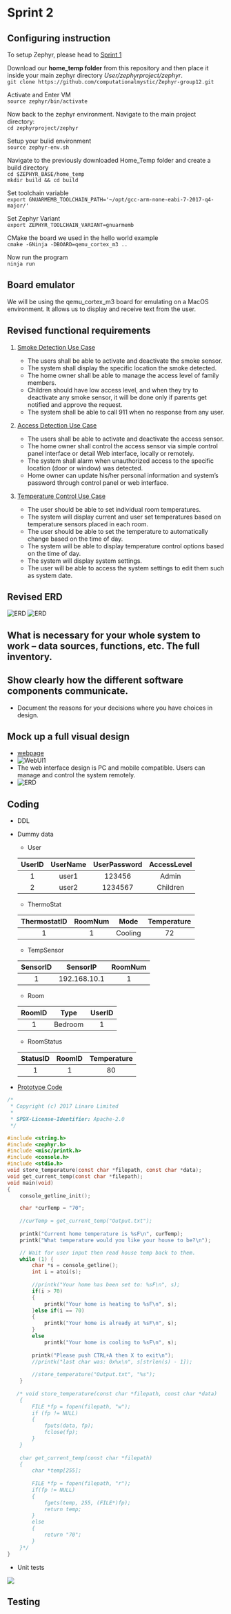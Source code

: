 # Sprint 2
## Configuring instruction
To setup Zephyr, please head to [Sprint 1](https://github.com/computationalmystic/Zephyr-group12/blob/master/Sprint%201/Sprint%201%20design%20document.md)
	
Download our **home_temp folder** from this repository and then place it inside your main zephyr directory *User/zephyrproject/zephyr*.    
`git clone https://github.com/computationalmystic/Zephyr-group12.git`
	
Activate and Enter VM  
`source zephyr/bin/activate`
	
Now back to the zephyr environment. Navigate to the main project directory:    
`cd zephyrproject/zephyr`
	
Setup your bulid environment  
`source zephyr-env.sh`
	
Navigate to the previously downloaded Home_Temp folder and create a build directory  
`cd $ZEPHYR_BASE/home_temp`    
`mkdir build && cd build`
	
Set toolchain variable  
`export GNUARMEMB_TOOLCHAIN_PATH='~/opt/gcc-arm-none-eabi-7-2017-q4-major/'`
	
Set Zephyr Variant  
`export ZEPHYR_TOOLCHAIN_VARIANT=gnuarmemb`
	
CMake the board we used in the hello world example  
`cmake -GNinja -DBOARD=qemu_cortex_m3 ..`
	
Now run the program  
`ninja run`
	
	
## Board emulator
We will be using the qemu_cortex_m3 board for emulating on a MacOS environment.
It allows us to display and receive text from the user.

## Revised functional requirements
1. [Smoke Detection Use Case](https://github.com/computationalmystic/Zephyr-group12/blob/master/Use%20Cases/Smoke%20Detection%20Use%20Case.md)
	- The users shall be able to activate and deactivate the smoke sensor.
	- The system shall display the specific location the smoke detected.
	- The home owner shall be able to manage the access level of family members.
	- Children should have low access level, and when they try to deactivate any smoke sensor, it will be done only if parents get notified and approve the request.
	- The system shall be able to call 911 when no response from any user.
2. [Access Detection Use Case](https://github.com/computationalmystic/Zephyr-group12/blob/master/Use%20Cases/Access%20Detection%20Use%20Case.md)		
	- The users shall be able to activate and deactivate the access sensor.
	- The home owner shall control the access sensor via simple control panel interface or detail Web interface, locally or remotely.
	- The system shall alarm when unauthorized access to the specific location (door or window) was detected.
	- Home owner can update his/her personal information and system’s password through control panel or web interface.

3. [Temperature Control Use Case](https://github.com/computationalmystic/Zephyr-group12/blob/master/Use%20Cases/Temperature%20Control%20Use%20Case.md)
	- The user should be able to set individual room temperatures.
	- The system will display current and user set temperatures based on temperature sensors placed in each room.
	- The user should be able to set the temperature to automatically change based on the time of day. 
	- The system will be able to display temperature control options based on the time of day.
	- The system will display system settings.
	- The user will be able to access the system settings to edit them such as system date.
## Revised ERD
![ERD](../ERD/RevisedERD1.png)
![ERD](../ERD/RevisedERD2.png)
## What is necessary for your whole system to work – data sources, functions, etc. The full inventory.

## Show clearly how the different software components communicate.
- Document the reasons for your decisions where you have choices in design.

## Mock up a full visual design
- [webpage](http://guowenbin.space/group12)
- ![WebUI1](../Visual%20Design/WebUI1.png)
- The web interface design is PC and mobile compatible. Users can manage and control the system remotely.
- ![ERD](../Visual%20Design/AppUI.PNG)
## Coding
- DDL
- Dummy data
	- User
	
	UserID|UserName|UserPassword|AccessLevel
	|:--:|:------:|:----------:|:--------:|
	1|user1|123456|Admin
	2|user2|1234567|Children
	
	- ThermoStat
	
	ThermostatID|RoomNum|Mode|Temperature
	|:---------:|:-----:|:--:|:---------:|
	1|1|Cooling|72|
	
	- TempSensor
	
	SensorID|SensorIP|RoomNum
	|:-----:|:------:|:-----:|
	1|192.168.10.1|1
	
	- Room
	
	RoomID|Type|UserID
	|:---:|:--:|:----:|
	1|Bedroom|1
	
	- RoomStatus
	
	StatusID|RoomID|Temperature
	|:-----:|:----:|:---------:|
	1|1|80
	
	
	      
- [Prototype Code](https://github.com/computationalmystic/Zephyr-group12/blob/master/home_temp/src/main.c)
```C
/*
 * Copyright (c) 2017 Linaro Limited
 *
 * SPDX-License-Identifier: Apache-2.0
 */

#include <string.h>
#include <zephyr.h>
#include <misc/printk.h>
#include <console.h>
#include <stdio.h>
void store_temperature(const char *filepath, const char *data);
void get_current_temp(const char *filepath);
void main(void)
{
	console_getline_init();

    char *curTemp = "70";
    
    //curTemp = get_current_temp("Output.txt");
    
    printk("Current home temperature is %sF\n", curTemp);
	printk("What temperature would you like your house to be?\n");

    // Wait for user input then read house temp back to them.
	while (1) {
		char *s = console_getline();
        int i = atoi(s);
        
        //printk("Your home has been set to: %sF\n", s);
        if(i > 70)
        {
            printk("Your home is heating to %sF\n", s);
        }else if(i == 70)
        {
            printk("Your home is already at %sF\n", s);
        }
        else
            printk("Your home is cooling to %sF\n", s);
        
        printk("Please push CTRL+A then X to exit\n");
		//printk("last char was: 0x%x\n", s[strlen(s) - 1]);
        
        //store_temperature("Output.txt", "%s");
	}
    
   /* void store_temperature(const char *filepath, const char *data)
    {
        FILE *fp = fopen(filepath, "w");
        if (fp != NULL)
        {
            fputs(data, fp);
            fclose(fp);
        }
    }
    
    char get_current_temp(const char *filepath)
    {
        char *temp[255];
        
        FILE *fp = fopen(filepath, "r");
        if(fp != NULL)
        {
            fgets(temp, 255, (FILE*)fp);
            return temp;
        }
        else
        {
            return "70";
        }
    }*/
}
```
- Unit tests

![](../home_temp/temp_test.png)


## Testing

